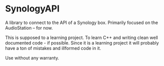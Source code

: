 SynologyAPI
===========

A library to connect to the API of a Synology box. Primarily focused on the AudioStation – for now.

This is supposed to a learning project. To learn C++ and writing clean well documented code - if possible. Since it is a learning project it will probably have a ton of mistakes and illformed code in it. 

Use without any warranty.
